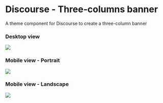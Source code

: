 # Discourse - Three-columns banner
A theme component for Discourse to create a three-column banner
### Desktop view
<img src="https://i.imgur.com/fcdsDLy.png">

### Mobile view - Portrait
<img src="https://i.imgur.com/nbcVMrD.gif">

### Mobile view - Landscape
<img src="https://i.imgur.com/HAnWllr.gif">
